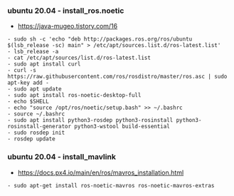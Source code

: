 

### ubuntu 20.04 - install_ros.noetic 

- https://java-mugeo.tistory.com/16

```
- sudo sh -c 'echo "deb http://packages.ros.org/ros/ubuntu $(lsb_release -sc) main" > /etc/apt/sources.list.d/ros-latest.list'
- lsb_release -a
- cat /etc/apt/sources/list.d/ros-latest.list
- sudo apt install curl    
- curl -s https://raw.githubusercontent.com/ros/rosdistro/master/ros.asc | sudo apt-key add -
- sudo apt update
- sudo apt install ros-noetic-desktop-full
- echo $SHELL
- echo "source /opt/ros/noetic/setup.bash" >> ~/.bashrc
- source ~/.bashrc
- sudo apt install python3-rosdep python3-rosinstall python3-rosinstall-generator python3-wstool build-essential
- sudo rosdep init
- rosdep update

```



### ubuntu 20.04 - install_mavlink 

- https://docs.px4.io/main/en/ros/mavros_installation.html

```
- sudo apt-get install ros-noetic-mavros ros-noetic-mavros-extras


```



